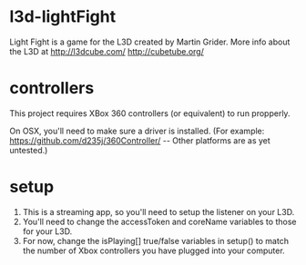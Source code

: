 # l3d-lightFight
Light Fight is a game for the L3D created by Martin Grider. More info about the L3D at http://l3dcube.com/ http://cubetube.org/

# controllers
This project requires XBox 360 controllers (or equivalent) to run propperly.

On OSX, you'll need to make sure a driver is installed. (For example: https://github.com/d235j/360Controller/ -- Other platforms are as yet untested.)

# setup
1. This is a streaming app, so you'll need to setup the listener on your L3D.
2. You'll need to change the accessToken and coreName variables to those for your L3D.
3. For now, change the isPlaying[] true/false variables in setup() to match the number of Xbox controllers you have plugged into your computer.

